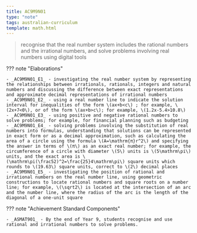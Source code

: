 ```yaml
---
title: AC9M9N01
type: "note"
tags: australian-curriculum
template: math.html
---
```




> recognise that the real number system includes the rational numbers and the irrational numbers, and solve problems involving real numbers using digital tools

??? note "Elaborations"

	- _AC9M9N01_E1_ - investigating the real number system by representing the relationships between irrationals, rationals, integers and natural numbers and discussing the difference between exact representations and approximate decimal representations of irrational numbers
	- _AC9M9N01_E2_ - using a real number line to indicate the solution interval for inequalities of the form \(ax+b<c\) ; for example, \(2x+7<0\), or of the form \(ax+b>c\); for example, \(1.2x-5.4>10.8\)
	- _AC9M9N01_E3_ - using positive and negative rational numbers to solve problems; for example, for financial planning such as budgeting
	- _AC9M9N01_E4_ - solving problems involving the substitution of real numbers into formulas, understanding that solutions can be represented in exact form or as a decimal approximation, such as calculating the area of a circle using the formula \(A=\mathrm{π}r^2\) and specifying the answer in terms of \(π\) as an exact real number; for example, the circumference of a circle with diameter \(5\) units is \(5\mathrm\pi\) units, and the exact area is \(\mathrm\pi(\frac52)^2=\frac{25}4\mathrm\pi\) square units which rounds to \(19.63\) square units, correct to \(2\) decimal places
	- _AC9M9N01_E5_ - investigating the position of rational and irrational numbers on the real number line, using geometric constructions to locate rational numbers and square roots on a number line; for example, \(\sqrt2\) is located at the intersection of an arc and the number line, where the radius of the arc is the length of the diagonal of a one-unit square
??? note "Achievement Standard Components"

	- _ASMAT901_ - By the end of Year 9, students recognise and use rational and irrational numbers to solve problems.


